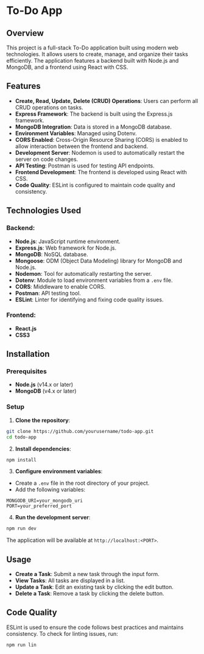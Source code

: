# To-Do App
## Overview
This project is a full-stack To-Do application built using modern web technologies. It allows users to create, manage, and organize their tasks efficiently. The application features a backend built with 
Node.js and MongoDB, and a frontend using React with CSS.
## Features
- **Create, Read, Update, Delete (CRUD) Operations**: Users can perform all CRUD operations on tasks.
- **Express Framework**: The backend is built using the Express.js framework.
- **MongoDB Integration**: Data is stored in a MongoDB database.
- **Environment Variables**: Managed using Dotenv.
- **CORS Enabled**: Cross-Origin Resource Sharing (CORS) is enabled to allow interaction between the frontend and backend.
- **Development Server**: Nodemon is used to automatically restart the server on code changes.
- **API Testing**: Postman is used for testing API endpoints.
- **Frontend Development**: The frontend is developed using React with CSS.
- **Code Quality**: ESLint is configured to maintain code quality and consistency.
## Technologies Used
### Backend:
- **Node.js**: JavaScript runtime environment.
- **Express.js**: Web framework for Node.js.
- **MongoDB**: NoSQL database.
- **Mongoose**: ODM (Object Data Modeling) library for MongoDB and Node.js.
- **Nodemon**: Tool for automatically restarting the server.
- **Dotenv**: Module to load environment variables from a `.env` file.
- **CORS**: Middleware to enable CORS.
- **Postman**: API testing tool.
- **ESLint**: Linter for identifying and fixing code quality issues.
### Frontend:
- **React.js**
- **CSS3**
## Installation
### Prerequisites
- **Node.js** (v14.x or later)
- **MongoDB** (v4.x or later)
### Setup
1. **Clone the repository**:
 ```bash
 git clone https://github.com/yourusername/todo-app.git
 cd todo-app
 ```
2. **Install dependencies**:
 ```bash
 npm install
 ```
3. **Configure environment variables**:
 - Create a `.env` file in the root directory of your project.
 - Add the following variables:
 ```plaintext
 MONGODB_URI=your_mongodb_uri
 PORT=your_preferred_port
 ```
4. **Run the development server**:
 ```bash
 npm run dev
 ```
 The application will be available at `http://localhost:<PORT>`.
## Usage
- **Create a Task**: Submit a new task through the input form.
- **View Tasks**: All tasks are displayed in a list.
- **Update a Task**: Edit an existing task by clicking the edit button.
- **Delete a Task**: Remove a task by clicking the delete button.
## Code Quality
ESLint is used to ensure the code follows best practices and maintains consistency. To check for linting issues, run:
```bash
npm run lin

